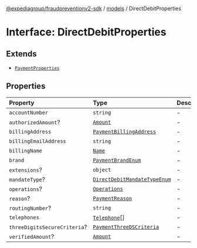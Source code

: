 [@expediagroup/fraudpreventionv2-sdk](../../index.md) / [models](../index.md) / DirectDebitProperties

# Interface: DirectDebitProperties

## Extends

- [`PaymentProperties`](PaymentProperties.md)

## Properties

| Property | Type | Description | Inheritance | Source |
| :------ | :------ | :------ | :------ | :------ |
| `accountNumber` | `string` | - | - | models/DirectDebit.ts:81 |
| `authorizedAmount`? | [`Amount`](../classes/Amount.md) | - | [`PaymentProperties`](PaymentProperties.md).`authorizedAmount` | models/Payment.ts:166 |
| `billingAddress` | [`PaymentBillingAddress`](../classes/PaymentBillingAddress.md) | - | [`PaymentProperties`](PaymentProperties.md).`billingAddress` | models/Payment.ts:164 |
| `billingEmailAddress` | `string` | - | [`PaymentProperties`](PaymentProperties.md).`billingEmailAddress` | models/Payment.ts:165 |
| `billingName` | [`Name`](../classes/Name.md) | - | [`PaymentProperties`](PaymentProperties.md).`billingName` | models/Payment.ts:163 |
| `brand` | [`PaymentBrandEnum`](../type-aliases/PaymentBrandEnum.md) | - | [`PaymentProperties`](PaymentProperties.md).`brand` | models/Payment.ts:161 |
| `extensions`? | `object` | - | [`PaymentProperties`](PaymentProperties.md).`extensions` | models/Payment.ts:170 |
| `mandateType`? | [`DirectDebitMandateTypeEnum`](../type-aliases/DirectDebitMandateTypeEnum.md) | - | - | models/DirectDebit.ts:82 |
| `operations`? | [`Operations`](../classes/Operations.md) | - | [`PaymentProperties`](PaymentProperties.md).`operations` | models/Payment.ts:169 |
| `reason`? | [`PaymentReason`](../type-aliases/PaymentReason.md) | - | [`PaymentProperties`](PaymentProperties.md).`reason` | models/Payment.ts:162 |
| `routingNumber`? | `string` | - | - | models/DirectDebit.ts:80 |
| `telephones` | [`Telephone`](../classes/Telephone.md)[] | - | - | models/DirectDebit.ts:83 |
| `threeDigitsSecureCriteria`? | [`PaymentThreeDSCriteria`](../classes/PaymentThreeDSCriteria.md) | - | [`PaymentProperties`](PaymentProperties.md).`threeDigitsSecureCriteria` | models/Payment.ts:168 |
| `verifiedAmount`? | [`Amount`](../classes/Amount.md) | - | [`PaymentProperties`](PaymentProperties.md).`verifiedAmount` | models/Payment.ts:167 |
